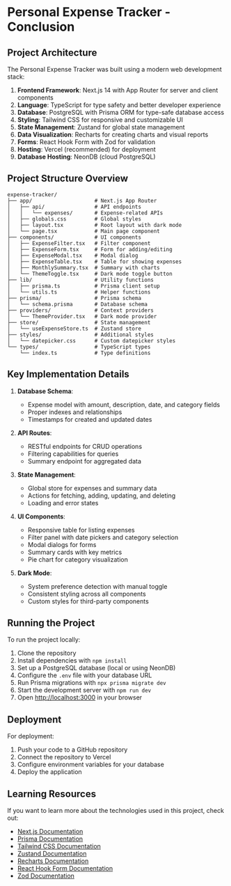 # Personal Expense Tracker - Conclusion

## Project Architecture

The Personal Expense Tracker was built using a modern web development stack:

1. **Frontend Framework**: Next.js 14 with App Router for server and client components
2. **Language**: TypeScript for type safety and better developer experience
3. **Database**: PostgreSQL with Prisma ORM for type-safe database access
4. **Styling**: Tailwind CSS for responsive and customizable UI
5. **State Management**: Zustand for global state management
6. **Data Visualization**: Recharts for creating charts and visual reports
7. **Forms**: React Hook Form with Zod for validation
8. **Hosting**: Vercel (recommended) for deployment
9. **Database Hosting**: NeonDB (cloud PostgreSQL)

## Project Structure Overview

```
expense-tracker/
├── app/                    # Next.js App Router
│   ├── api/                # API endpoints
│   │   └── expenses/       # Expense-related APIs
│   ├── globals.css         # Global styles
│   ├── layout.tsx          # Root layout with dark mode
│   └── page.tsx            # Main page component
├── components/             # UI components
│   ├── ExpenseFilter.tsx   # Filter component
│   ├── ExpenseForm.tsx     # Form for adding/editing
│   ├── ExpenseModal.tsx    # Modal dialog
│   ├── ExpenseTable.tsx    # Table for showing expenses
│   ├── MonthlySummary.tsx  # Summary with charts
│   └── ThemeToggle.tsx     # Dark mode toggle button
├── lib/                    # Utility functions
│   ├── prisma.ts           # Prisma client setup
│   └── utils.ts            # Helper functions
├── prisma/                 # Prisma schema
│   └── schema.prisma       # Database schema
├── providers/              # Context providers
│   └── ThemeProvider.tsx   # Dark mode provider
├── store/                  # State management
│   └── useExpenseStore.ts  # Zustand store
├── styles/                 # Additional styles
│   └── datepicker.css      # Custom datepicker styles
└── types/                  # TypeScript types
    └── index.ts            # Type definitions
```

## Key Implementation Details

1. **Database Schema**: 
   - Expense model with amount, description, date, and category fields
   - Proper indexes and relationships
   - Timestamps for created and updated dates

2. **API Routes**:
   - RESTful endpoints for CRUD operations
   - Filtering capabilities for queries
   - Summary endpoint for aggregated data

3. **State Management**:
   - Global store for expenses and summary data
   - Actions for fetching, adding, updating, and deleting
   - Loading and error states

4. **UI Components**:
   - Responsive table for listing expenses
   - Filter panel with date pickers and category selection
   - Modal dialogs for forms
   - Summary cards with key metrics
   - Pie chart for category visualization

5. **Dark Mode**:
   - System preference detection with manual toggle
   - Consistent styling across all components
   - Custom styles for third-party components

## Running the Project

To run the project locally:

1. Clone the repository
2. Install dependencies with `npm install`
3. Set up a PostgreSQL database (local or using NeonDB)
4. Configure the `.env` file with your database URL
5. Run Prisma migrations with `npx prisma migrate dev`
6. Start the development server with `npm run dev`
7. Open [http://localhost:3000](http://localhost:3000) in your browser

## Deployment

For deployment:

1. Push your code to a GitHub repository
2. Connect the repository to Vercel
3. Configure environment variables for your database
4. Deploy the application

## Learning Resources

If you want to learn more about the technologies used in this project, check out:

- [Next.js Documentation](https://nextjs.org/docs)
- [Prisma Documentation](https://www.prisma.io/docs)
- [Tailwind CSS Documentation](https://tailwindcss.com/docs)
- [Zustand Documentation](https://github.com/pmndrs/zustand)
- [Recharts Documentation](https://recharts.org/en-US/)
- [React Hook Form Documentation](https://react-hook-form.com/)
- [Zod Documentation](https://zod.dev/)